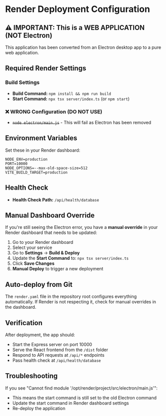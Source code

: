 # Render Deployment Configuration

## ⚠️ IMPORTANT: This is a WEB APPLICATION (NOT Electron)

This application has been converted from an Electron desktop app to a pure web application.

## Required Render Settings

### Build Settings
- **Build Command:** `npm install && npm run build`
- **Start Command:** `npx tsx server/index.ts` (or `npm start`)

### ❌ WRONG Configuration (DO NOT USE)
- ~~`node electron/main.js`~~ - This will fail as Electron has been removed

## Environment Variables

Set these in your Render dashboard:

```
NODE_ENV=production
PORT=10000
NODE_OPTIONS=--max-old-space-size=512
VITE_BUILD_TARGET=production
```

## Health Check
- **Health Check Path:** `/api/health/database`

## Manual Dashboard Override

If you're still seeing the Electron error, you have a **manual override** in your Render dashboard that needs to be updated:

1. Go to your Render dashboard
2. Select your service
3. Go to **Settings** → **Build & Deploy**
4. Update the **Start Command** to: `npx tsx server/index.ts`
5. Click **Save Changes**
6. **Manual Deploy** to trigger a new deployment

## Auto-deploy from Git

The `render.yaml` file in the repository root configures everything automatically. If Render is not respecting it, check for manual overrides in the dashboard.

## Verification

After deployment, the app should:
- Start the Express server on port 10000
- Serve the React frontend from the `/dist` folder
- Respond to API requests at `/api/*` endpoints
- Pass health check at `/api/health/database`

## Troubleshooting

If you see "Cannot find module '/opt/render/project/src/electron/main.js'":
- This means the start command is still set to the old Electron command
- Update the start command in Render dashboard settings
- Re-deploy the application
